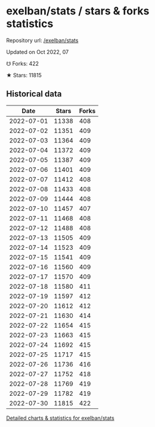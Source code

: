 # exelban/stats / stars & forks statistics

Repository url: [/exelban/stats](https://github.com/exelban/stats)

Updated on Oct 2022, 07

☋ Forks: 422

★ Stars: 11815

## Historical data
| Date | Stars | Forks |
|------|-------|-------|
| 2022-07-01 | 11338 | 408 | 
| 2022-07-02 | 11351 | 409 | 
| 2022-07-03 | 11364 | 409 | 
| 2022-07-04 | 11372 | 409 | 
| 2022-07-05 | 11387 | 409 | 
| 2022-07-06 | 11401 | 409 | 
| 2022-07-07 | 11412 | 408 | 
| 2022-07-08 | 11433 | 408 | 
| 2022-07-09 | 11444 | 408 | 
| 2022-07-10 | 11457 | 407 | 
| 2022-07-11 | 11468 | 408 | 
| 2022-07-12 | 11488 | 408 | 
| 2022-07-13 | 11505 | 409 | 
| 2022-07-14 | 11523 | 409 | 
| 2022-07-15 | 11541 | 409 | 
| 2022-07-16 | 11560 | 409 | 
| 2022-07-17 | 11570 | 409 | 
| 2022-07-18 | 11580 | 411 | 
| 2022-07-19 | 11597 | 412 | 
| 2022-07-20 | 11612 | 412 | 
| 2022-07-21 | 11630 | 414 | 
| 2022-07-22 | 11654 | 415 | 
| 2022-07-23 | 11663 | 415 | 
| 2022-07-24 | 11692 | 415 | 
| 2022-07-25 | 11717 | 415 | 
| 2022-07-26 | 11736 | 416 | 
| 2022-07-27 | 11752 | 418 | 
| 2022-07-28 | 11769 | 419 | 
| 2022-07-29 | 11782 | 419 | 
| 2022-07-30 | 11815 | 422 | 


[Detailed charts & statistics for exelban/stats](https://reviewgithub.com/rep/exelban/stats)
